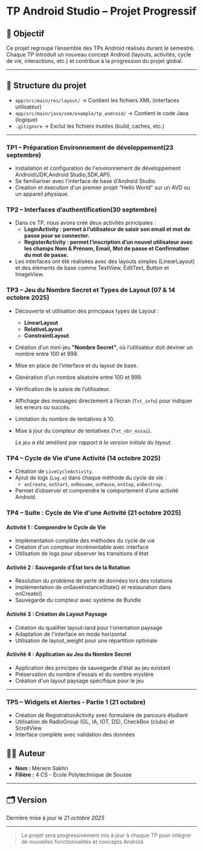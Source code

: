 # TP Android Studio – Projet Progressif

## 🎯 Objectif
Ce projet regroupe l’ensemble des TPs Android réalisés durant le semestre.  
Chaque TP introduit un nouveau concept Android (layouts, activités, cycle de vie, interactions, etc.) et contribue à la progression du projet global.


---

## 🧩 Structure du projet
- `app/src/main/res/layout/` → Contient les fichiers XML (interfaces utilisateur)
- `app/src/main/java/com/example/tp_android/` → Contient le code Java (logique)
- `.gitignore` → Exclut les fichiers inutiles (build, caches, etc.)
---

###  TP1 – Préparation Environnement de développement(23 septembre)
- Installation et configuration de l'environnement de développement Android(JDK,Android Studio,SDK,API).
- Se familiariser avec l'interface de base d'Android Studio.
- Creation et éxecution d'un premier projet "Hello World" sur un AVD ou un appareil physique.


###  TP2 – Interfaces d’authentification(30 septembre)
- Dans ce TP, nous avons créé deux activités principales :
  - **LoginActivity : permet à l’utilisateur de saisir son email et mot de passe pour se connecter.**
  - **RegisterActivity : permet l’inscription d’un nouvel utilisateur avec les champs Nom & Prénom, Email, Mot de passe et Confirmation du mot de passe.**
- Les interfaces ont été réalisées avec des layouts simples (LinearLayout) et des éléments de base comme TextView, EditText, Button et ImageView.

###  TP3 – Jeu du Nombre Secret et Types de Layout (07 & 14 octobre 2025)
- Découverte et utilisation des principaux types de Layout :
    - **LinearLayout**
    - **RelativeLayout**
    - **ConstraintLayout**
- Création d’un mini-jeu **"Nombre Secret"**, où l’utilisateur doit deviner un nombre entre 100 et 999.
- Mise en place de l’interface et du layout de base.
- Génération d’un nombre aléatoire entre 100 et 999.
- Vérification de la saisie de l’utilisateur.
- Affichage des messages directement à l’écran (`Txt_info`) pour indiquer les erreurs ou succès.
- Limitation du nombre de tentatives à 10.
- Mise à jour du compteur de tentatives (`Txt_nbr_essai`).

  *Le jeu a été amélioré par rapport à la version initiale du layout.*

###  TP4 – Cycle de Vie d’une Activité (14 octobre 2025)
- Création de `LiveCycleActivity`.
- Ajout de logs (`Log.e`) dans chaque méthode du cycle de vie :
    - `onCreate`, `onStart`, `onResume`, `onPause`, `onStop`, `onDestroy`.
- Permet d’observer et comprendre le comportement d’une activité Android.

### TP4 – Suite : Cycle de Vie d'une Activité (21 octobre 2025)

#### **Activité 1 : Comprendre le Cycle de Vie**
- Implémentation complète des méthodes du cycle de vie
- Création d'un compteur incrémentable avec interface
- Utilisation de logs pour observer les transitions d'état

#### **Activité 2 : Sauvegarde d'État lors de la Rotation**
- Résolution du problème de perte de données lors des rotations
- Implémentation de onSaveInstanceState() et restauration dans onCreate()
- Sauvegarde du compteur avec système de Bundle

#### **Activité 3 : Création de Layout Paysage**
- Création du qualifier layout-land pour l'orientation paysage
- Adaptation de l'interface en mode horizontal
- Utilisation de layout_weight pour une répartition optimale

#### **Activité 4 : Application au Jeu du Nombre Secret**
- Application des principes de sauvegarde d'état au jeu existant
- Préservation du nombre d'essais et du nombre mystère
- Création d'un layout paysage spécifique pour le jeu
---
### TP5 – Widgets et Alertes - Partie 1 (21 octobre)
- Création de RegistrationActivity avec formulaire de parcours étudiant
- Utilisation de RadioGroup (GL, IA, IOT, DS), CheckBox (clubs) et ScrollView
- Interface complète avec validation des données

## 👨‍💻 Auteur
- **Nom :** Meriem Sakhri
- **Filière :** 4 CS - Ecole Polytechnique de Sousse

---

## 🗂️ Version
Dernière mise à jour le *21 octobre 2025*

---

> Le projet sera progressivement mis à jour à chaque TP pour intégrer de nouvelles fonctionnalités et concepts Android.